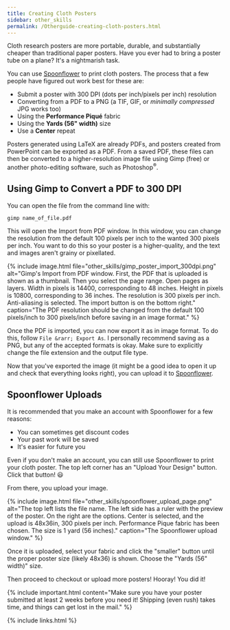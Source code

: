 ```yaml
---
title: Creating Cloth Posters
sidebar: other_skills
permalink: /Otherguide-creating-cloth-posters.html
---
```


Cloth research posters are more portable, durable, and substantially cheaper
than traditional paper posters. Have you ever had to bring a poster tube on a
plane? It's a nightmarish task.

You can use [Spoonflower](www.spoonflower.com) to print cloth posters. The
process that a few people have figured out work best for these are:
* Submit a poster with 300 DPI (dots per inch/pixels per inch) resolution
* Converting from a PDF to a PNG (a TIF, GIF, or *minimally compressed* JPG
    works too)
* Using the __Performance Piqu&eacute;__ fabric
* Using the __Yards (56" width)__ size
* Use a __Center__ repeat

Posters generated using LaTeX are already PDFs, and posters created from
PowerPoint can be exported as a PDF. From a saved PDF, these files can then
be converted to a higher-resolution image file using Gimp (free) or
another photo-editing software, such as Photoshop<sup>&reg;</sup>.

## Using Gimp to Convert a PDF to 300 DPI

You can open the file from the command line with:
```
gimp name_of_file.pdf
```

This will open the Import from PDF window. In this window, you can change the
resolution from the default 100 pixels per inch to the wanted 300 pixels
per inch. You want to do this so your poster is a higher-quality, and the
text and images aren't grainy or pixellated.

{% include image.html file="other_skills/gimp_poster_import_300dpi.png"
alt="Gimp's Import from PDF window. First, the PDF that is uploaded is shown as
a thumbnail. Then you select the page range. Open pages as layers. Width in
pixels is 14400, corresponding to 48 inches. Height in pixels is 10800,
corresponding to 36 inches. The resolution is 300 pixels per inch.
Anti-aliasing is selected. The import button is on the bottom right."
caption="The PDF resolution should be changed from the default 100 pixels/inch
to 300 pixels/inch before saving in an image format." %}

Once the PDF is imported, you can now export it as in image format. To do this,
follow `File &rarr; Export As`. I personally recommend saving as a PNG, but
any of the accepted formats is okay. Make sure to explicitly change the file
extension and the output file type.

Now that you've exported the image (it might be a good idea to open it up and
    check that everything looks right), you can upload it to
    [Spoonflower](www.spoonflower.com).


## Spoonflower Uploads

It is recommended that you make an account with Spoonflower for a few reasons:
* You can sometimes get discount codes
* Your past work will be saved
* It's easier for future you

Even if you don't make an account, you can still use Spoonflower to print your
cloth poster. The top left corner has an "Upload Your Design" button. Click
that button! &#x1F603;

From there, you upload your image.

{% include image.html file="other_skills/spoonflower_upload_page.png"
alt="The top left lists the file name. The left side has a ruler with the
preview of the poster. On the right are the options. Center is selected, and
the upload is 48x36in, 300 pixels per inch. Performance Pique fabric has been
chosen. The size is 1 yard (56 inches)."
caption="The Spoonflower upload window." %}

Once it is uploaded, select your fabric and click the "smaller" button until
the proper poster size (likely 48x36) is shown. Choose the "Yards (56" width)"
size.

Then proceed to checkout or upload more posters! Hooray! You did it!

{% include important.html content="Make sure you have your poster submitted
at least 2 weeks before you need it! Shipping (even rush) takes time, and
things can get lost in the mail." %}

{% include links.html %}
